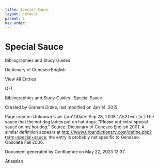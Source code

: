```yaml
---
title: Special Sauce
layout: default
parent: S
nav_order:
---
```


# Special Sauce

Bibliographies and Study Guides

Dictionary of Geneseo English

View All Entries

Q-T

Bibliographies and Study Guides : Special Sauce

Created by  Graham Drake, last modified on Jan 14, 2015

Page creator: Unknown User (arh11)Date: Sep 28, 2008 17:52Text: (n.) The sauce that the hot dog ladies put on hot dogs. &quot;Please put extra special sauce on my hot dog.&quot; Source: Dictionary of Geneseo English 2001. A similar definition appears at http://www.urbandictionary.com/define.php?term=special+sauce; the entry is probably not specific to Geneseo. Obsolete Fall 2006.

Document generated by Confluence on May 22, 2023 12:37

Atlassian
